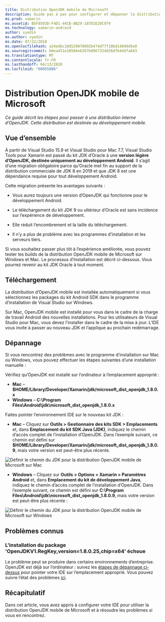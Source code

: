 ```yaml
---
title: Distribution OpenJDK mobile de Microsoft
description: Guide pas à pas pour configurer et dépanner la distribution OpenJDK de Microsoft pour le développement mobile.
ms.prod: xamarin
ms.assetid: B5F8503D-F4D1-44CB-8B29-187D1E20C979
ms.technology: xamarin-android
author: vyedin
ms.author: vyedin
ms.date: 07/22/2018
ms.openlocfilehash: a24edbc10d529878092b474df7f186d14049d5e0
ms.sourcegitcommit: b0ea451e18504e6267b896732dd26df64ddfa843
ms.translationtype: MT
ms.contentlocale: fr-FR
ms.lasthandoff: 04/13/2020
ms.locfileid: "60955086"
---
```

# <a name="microsofts-mobile-openjdk-distribution"></a>Distribution OpenJDK mobile de Microsoft

_Ce guide décrit les étapes pour passer à une distribution interne d’OpenJDK. Cette distribution est destinée au développement mobile._

## <a name="overview"></a>Vue d’ensemble

À partir de Visual Studio 15.9 et Visual Studio pour Mac 7.7, Visual Studio Tools pour Xamarin est passé du kit JDK d’Oracle à une **version légère d’OpenJDK, destinée uniquement au développement Android**. Il s’agit d’une migration obligatoire parce qu’Oracle met fin au support de la distribution commerciale de JDK 8 en 2019 et que JDK 8 est une dépendance requise pour tout développement Android.

Cette migration présente les avantages suivants :

- Vous aurez toujours une version d’OpenJDK qui fonctionne pour le développement Android.

- Le téléchargement du kit JDK 9 ou ultérieur d’Oracle est sans incidence sur l’expérience de développement.

- Elle réduit l’encombrement et la taille du téléchargement.

- Il n’y a plus de problème avec les programmes d’installation et les serveurs tiers.

Si vous souhaitez passer plus tôt à l’expérience améliorée, vous pouvez tester les builds de la distribution OpenJDK mobile de Microsoft sur Windows et Mac. Le processus d’installation est décrit ci-dessous. Vous pourrez revenir au kit JDK Oracle à tout moment.

## <a name="download"></a>Téléchargement

La distribution d’OpenJDK mobile est installée automatiquement si vous sélectionnez les packages du kit Android SDK dans le programme d’installation de Visual Studio sur Windows.

Sur Mac, OpenJDK mobile est installé pour vous dans le cadre de la charge de travail Android des nouvelles installations. Pour les utilisateurs de Visual Studio pour Mac, vous devez l’installer dans le cadre de la mise à jour. L’IDE vous invite à passer au nouveau JDK et l’applique au prochain redémarrage.

## <a name="troubleshooting"></a>Dépannage

Si vous rencontrez des problèmes avec le programme d’installation sur Mac ou Windows, vous pouvez effectuer les étapes suivantes d’une installation manuelle :

Vérifiez qu’OpenJDK est installé sur l’ordinateur à l’emplacement approprié :

- **Mac** &ndash; **$HOME/Library/Developer/Xamarin/jdk/microsoft_dist_openjdk_1.8.0.x**
- **Windows** &ndash; **C:\\Program Files\\Android\\jdk\\microsoft_dist_openjdk_1.8.0.x**

Faites pointer l’environnement IDE sur le nouveau kit JDK :

- **Mac** &ndash; Cliquez sur **Outils > Gestionnaire des kits SDK > Emplacements** et, dans **Emplacement du kit SDK Java (JDK)**, indiquez le chemin d’accès complet de l’installation d’OpenJDK. Dans l’exemple suivant, ce chemin est défini sur **$HOME/Library/Developer/Xamarin/jdk/microsoft_dist_openjdk_1.8.0.9**, mais votre version est peut-être plus récente.

![Définir le chemin du JDK pour la distribution OpenJDK mobile de Microsoft sur Mac](openjdk-images/vsm.png)

- **Windows** &ndash; Cliquez sur **Outils > Options > Xamarin > Paramètres Android** et, dans **Emplacement du kit de développement Java**, indiquez le chemin d’accès complet de l’installation d’OpenJDK. Dans l’exemple suivant, ce chemin est défini sur **C:\\Program Files\\Android\\jdk\\microsoft_dist_openjdk_1.8.0.9**, mais votre version est peut-être plus récente :

![Définir le chemin du JDK pour la distribution OpenJDK mobile de Microsoft sur Windows](openjdk-images/vs.png)

## <a name="known-issues"></a>Problèmes connus

### <a name="package-openjdkv1regkeyversion18025chipx64-failed-to-install"></a>L’installation du package 'OpenJDKV1.RegKey,version=1.8.0.25,chip=x64' échoue

Le problème peut se produire dans certains environnements d’entreprise. OpenJDK est déjà sur l’ordinateur : suivez les [étapes de dépannage ci-dessus](#troubleshooting) pour pointer votre IDE sur l’emplacement approprié. Vous pouvez suivre l’état des problèmes [ici](https://developercommunity.visualstudio.com/content/problem/382549/packageidopenjdkv1regkeypackageactioninstallreturn.html).

## <a name="summary"></a>Récapitulatif

Dans cet article, vous avez appris à configurer votre IDE pour utiliser la distribution OpenJDK mobile de Microsoft et à résoudre les problèmes si vous en rencontrez.
